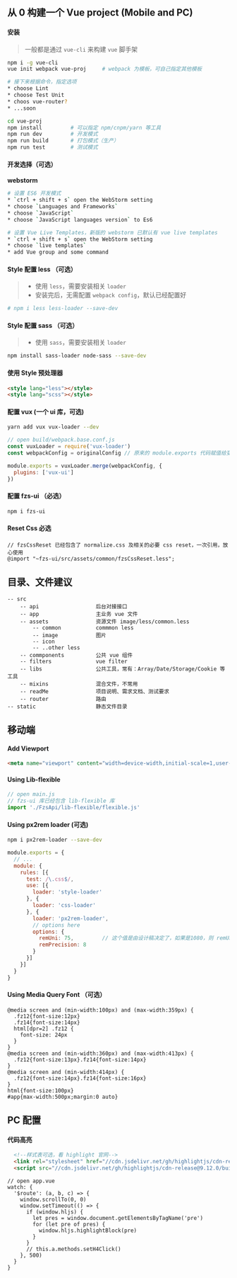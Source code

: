 ## 从 0 构建一个 Vue project (Mobile and PC)

#### 安装

> 一般都是通过 `vue-cli` 来构建 `vue` 脚手架

```bash
npm i -g vue-cli
vue init webpack vue-proj     # webpack 为模板，可自己指定其他模板 

# 接下来根据命令，指定选项
* choose Lint
* choose Test Unit
* choos vue-router?
* ...soon

cd vue-proj
npm install         # 可以指定 npm/cnpm/yarn 等工具
npm run dev         # 开发模式
npm run build       # 打包模式（生产）
npm run test        # 测试模式
```

#### 开发选择（可选）
**webstorm**
```bash
# 设置 ES6 开发模式
* `ctrl + shift + s` open the WebStorm setting
* choose `Languages and Frameworks`
* choose `JavaScript`
* choose `JavaScript languages version` to Es6

# 设置 Vue Live Templates，新版的 webstorm 已默认有 vue live templates
* `ctrl + shift + s` open the WebStorm setting
* choose `live templates`
* add Vue group and some command
```

#### Style 配置 less （可选）

> * 使用 `less`，需要安装相关 `loader`
> * 安装完后，无需配置 `webpack config`，默认已经配置好

```bash
# npm i less less-loader --save-dev
```

#### Style 配置 sass （可选）

> * 使用 `sass`，需要安装相关 `loader`

```bash
npm install sass-loader node-sass --save-dev
```


#### 使用 Style 预处理器

```html
<style lang="less"></style> 
<style lang="scss"></style> 
```

#### 配置 vux (一个 ui 库，可选)

```bash
yarn add vux vux-loader --dev
```

```javascript
// open build/webpack.base.conf.js
const vuxLoader = require('vux-loader')
const webpackConfig = originalConfig // 原来的 module.exports 代码赋值给变量 webpackConfig

module.exports = vuxLoader.merge(webpackConfig, {
  plugins: ['vux-ui']
})
```

#### 配置 fzs-ui （必选）
```bash
npm i fzs-ui
```

#### Reset Css 必选 
```less
// fzsCssReset 已经包含了 normalize.css 及相关的必要 css reset，一次引用，放心使用
@import "~fzs-ui/src/assets/common/fzsCssReset.less";
```




## 目录、文件建议
```
-- src
    -- api                  后台对接接口
    -- app                  主业务 vue 文件
    -- assets               资源文件 image/less/common.less
        -- common           commmon less
        -- image            图片
        -- icon         
        -- ..other less
    -- commponents          公共 vue 组件
    -- filters              vue filter
    -- libs                 公共工具，常有：Array/Date/Storage/Cookie 等工具
    -- mixins               混合文件，不常用
    -- readMe               项目说明、需求文档、测试要求
    -- router               路由
-- static                   静态文件目录
```



## 移动端

#### Add Viewport
```html
<meta name="viewport" content="width=device-width,initial-scale=1,user-scalable=0">
```

#### Using Lib-flexible
```js
// open main.js
// fzs-ui 库已经包含 lib-flexible 库
import './FzsApi/lib-flexible/flexible.js'
```

#### Using px2rem loader (可选)
```bash
npm i px2rem-loader --save-dev
```

```javascript
module.exports = {
  // ...
  module: {
    rules: [{
      test: /\.css$/,
      use: [{
        loader: 'style-loader'
      }, {
        loader: 'css-loader'
      }, {
        loader: 'px2rem-loader',
        // options here
        options: {
          remUni: 75,         // 这个值是由设计稿决定了，如果是1080，则 remUni 为 108，px 会通过这个单位去计算正确的 rem
          remPrecision: 8
        }
      }]
    }]
  }
}
```

#### Using Media Query Font （可选）
```less
@media screen and (min-width:100px) and (max-width:359px) {
  .fz12{font-size:12px}
  .fz14{font-size:14px}
  html[dpr=2] .fz12 {
    font-size: 24px
  }
}
@media screen and (min-width:360px) and (max-width:413px) {
  .fz12{font-size:13px}.fz14{font-size:14px}
}
@media screen and (min-width:414px) {
  .fz12{font-size:14px}.fz14{font-size:16px}
}
html{font-size:100px}
#app{max-width:500px;margin:0 auto}
```







## PC 配置

#### 代码高亮
```html
  <!--样式表可选，看 highlight 官网-->
  <link rel="stylesheet" href="//cdn.jsdelivr.net/gh/highlightjs/cdn-release@9.12.0/build/styles/default.min.css">
  <script src="//cdn.jsdelivr.net/gh/highlightjs/cdn-release@9.12.0/build/highlight.min.js"></script>
```
```vue
// open app.vue
watch: {
  '$route': (a, b, c) => {
    window.scrollTo(0, 0)
    window.setTimeout(() => {
      if (window.hljs) {
        let pres = window.document.getElementsByTagName('pre')
        for (let pre of pres) {
          window.hljs.highlightBlock(pre)
        }
      }
      // this.a.methods.setH4Click()
    }, 500)
  }
}
```

